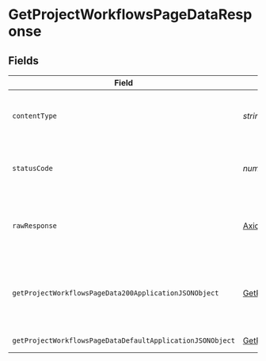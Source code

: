 # GetProjectWorkflowsPageDataResponse


## Fields

| Field                                                                                                                             | Type                                                                                                                              | Required                                                                                                                          | Description                                                                                                                       |
| --------------------------------------------------------------------------------------------------------------------------------- | --------------------------------------------------------------------------------------------------------------------------------- | --------------------------------------------------------------------------------------------------------------------------------- | --------------------------------------------------------------------------------------------------------------------------------- |
| `contentType`                                                                                                                     | *string*                                                                                                                          | :heavy_check_mark:                                                                                                                | HTTP response content type for this operation                                                                                     |
| `statusCode`                                                                                                                      | *number*                                                                                                                          | :heavy_check_mark:                                                                                                                | HTTP response status code for this operation                                                                                      |
| `rawResponse`                                                                                                                     | [AxiosResponse](https://axios-http.com/docs/res_schema)                                                                           | :heavy_minus_sign:                                                                                                                | Raw HTTP response; suitable for custom response parsing                                                                           |
| `getProjectWorkflowsPageData200ApplicationJSONObject`                                                                             | [GetProjectWorkflowsPageData200ApplicationJSON](../../models/operations/getprojectworkflowspagedata200applicationjson.md)         | :heavy_minus_sign:                                                                                                                | Aggregated summary metrics and trends by workflow and branches                                                                    |
| `getProjectWorkflowsPageDataDefaultApplicationJSONObject`                                                                         | [GetProjectWorkflowsPageDataDefaultApplicationJSON](../../models/operations/getprojectworkflowspagedatadefaultapplicationjson.md) | :heavy_minus_sign:                                                                                                                | Error response.                                                                                                                   |